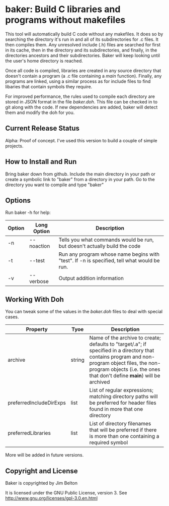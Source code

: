 # baker: Build C libraries and programs without makefiles

This tool will automatically build C code without any makefiles. It does so by searching the directory it's run in and all of its
subdirectories for .c files. It then compiles them. Any unresolved include (.h) files are searched for first in its cache, then in
the directory and its subdirectories, and finally, in the directories ancestors and their subdirectories. Baker will keep looking
until the user's home directory is reached.

Once all code is compiled, libraries are created in any source directory that doesn't contain a program (a .c file containing a
*main* function). Finally, any programs are linked, using a similar process as for include files to find libaries that contain
symbols they require.

For improved performance, the rules used to compile each directory are stored in JSON format in the file *baker.doh*. This file can
be checked in to git along with the code. If new dependencies are added, baker will detect them and modify the doh for you.

## Current Release Status

Alpha: Proof of concept. I've used this version to build a couple of simple projects.

## How to Install and Run

Bring baker down from github. Include the main directory in your path or create a symbolic link to "baker" from a directory in your
path. Go to the directory you want to compile and type "baker"

## Options

Run baker -h for help:

Option | Long Option | Description
------ | ----------- | -----------
    -n | --noaction  | Tells you what commands would be run, but doesn't actually build the code
    -t | --test      | Run any program whose name begins with "test". If -n is specified, tell what would be run. 
    -v | --verbose   | Output addition information

## Working With Doh

You can tweak some of the values in the *baker.doh* files to deal with special cases.

Property                | Tyoe   | Description
----------------------- | ------ | -----------
archive                 | string | Name of the archive to create; defaults to "target/<dir-name>.a"; if specified in a directory that contains program and non-program object files, the non-program objects (i.e. the ones that don't define **main**) will be archived
preferredIncludeDirExps | list   | List of regular expressions; matching directory paths will be preferred for header files found in more that one directory
preferredLibraries      | list   | List of directory filenames that will be preferred if there is more than one containing a required symbol

More will be added in future versions.


## Copyright and License

Baker is copyrighted by Jim Belton

It is licensed under the GNU Public License, version 3. See http://www.gnu.org/licenses/gpl-3.0.en.html
